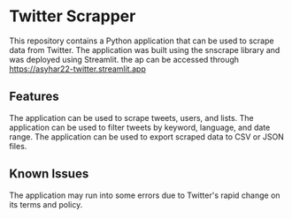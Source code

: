 # Twitter Scrapper
This repository contains a Python application that can be used to scrape data from Twitter. The application was built using the snscrape library and was deployed using Streamlit.
the ap can be accessed through https://asyhar22-twitter.streamlit.app 

## Features
The application can be used to scrape tweets, users, and lists.
The application can be used to filter tweets by keyword, language, and date range.
The application can be used to export scraped data to CSV or JSON files.

## Known Issues
The application may run into some errors due to Twitter's rapid change on its terms and policy.
